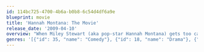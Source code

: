 ```yaml
---
id: 114bc725-4700-4b6a-b0b8-6c54d4df6a9e
blueprint: movie
title: 'Hannah Montana: The Movie'
release_date: '2009-04-10'
overview: "When Miley Stewart (aka pop-star Hannah Montana) gets too caught up in the superstar celebrity lifestyle, her dad decides it's time for a total change of scenery. But sweet nibblets! Miley must trade in all the glitz and glamour of Hollywood for some ol' blue jeans on the family farm in Tennessee, and question if she can be both Miley Stewart and Hannah Montana. With a little help from her friends – and awesome guest stars Taylor Swift, Rascal Flatts and Vanessa Williams – will she figure out whether to choose Hannah or Miley?"
genres: '[{"id": 35, "name": "Comedy"}, {"id": 18, "name": "Drama"}, {"id": 10751, "name": "Family"}, {"id": 10402, "name": "Music"}, {"id": 10749, "name": "Romance"}]'
---
```

